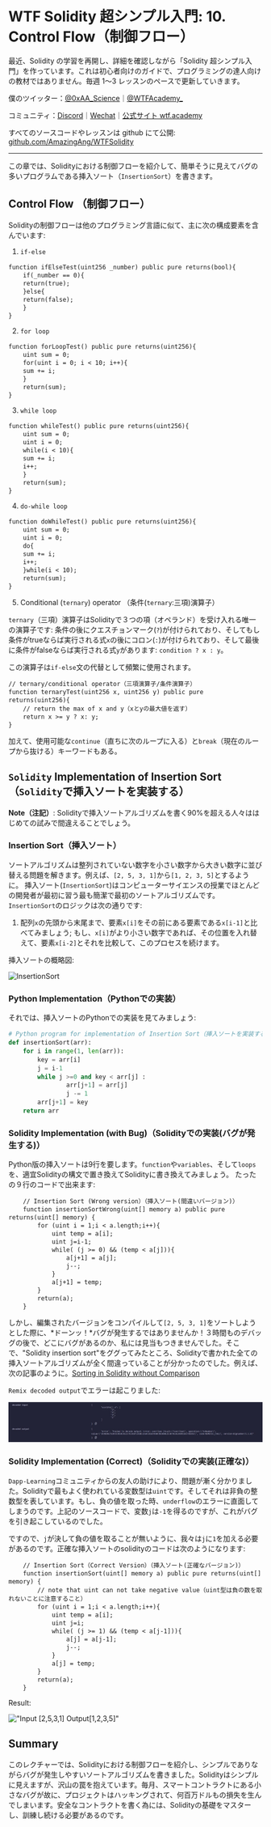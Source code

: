 # WTF Solidity 超シンプル入門: 10. Control Flow（制御フロー）

最近、Solidity の学習を再開し、詳細を確認しながら「Solidity 超シンプル入門」を作っています。これは初心者向けのガイドで、プログラミングの達人向けの教材ではありません。毎週 1〜3 レッスンのペースで更新していきます。

僕のツイッター：[@0xAA_Science](https://twitter.com/0xAA_Science)｜[@WTFAcademy\_](https://twitter.com/WTFAcademy_)

コミュニティ：[Discord](https://discord.gg/5akcruXrsk)｜[Wechat](https://docs.google.com/forms/d/e/1FAIpQLSe4KGT8Sh6sJ7hedQRuIYirOoZK_85miz3dw7vA1-YjodgJ-A/viewform?usp=sf_link)｜[公式サイト wtf.academy](https://wtf.academy)

すべてのソースコードやレッスンは github にて公開: [github.com/AmazingAng/WTFSolidity](https://github.com/AmazingAng/WTFSolidity)

-----

この章では、Solidityにおける制御フローを紹介して、簡単そうに見えてバグの多いプログラムである挿入ソート（`InsertionSort`）を書きます。

## Control Flow （制御フロー）

Solidityの制御フローは他のプログラミング言語に似て、主に次の構成要素を含んでいます:

1. `if-else`

```solidity
function ifElseTest(uint256 _number) public pure returns(bool){
    if(_number == 0){
	return(true);
    }else{
	return(false);
    }
}
```

2. `for loop`

```solidity
function forLoopTest() public pure returns(uint256){
    uint sum = 0;
    for(uint i = 0; i < 10; i++){
	sum += i;
    }
    return(sum);
}
```

3. `while loop`

```solidity
function whileTest() public pure returns(uint256){
    uint sum = 0;
    uint i = 0;
    while(i < 10){
	sum += i;
	i++;
    }
    return(sum);
}
```

4. `do-while loop`

```solidity
function doWhileTest() public pure returns(uint256){
    uint sum = 0;
    uint i = 0;
    do{
	sum += i;
	i++;
    }while(i < 10);
    return(sum);
}
```

5. Conditional (`ternary`) operator （条件(`ternary`:三項)演算子）

`ternary`（三項）演算子はSolidityで３つの項（オペランド）を受け入れる唯一の演算子です: 条件の後にクエスチョンマーク(`?`)が付けられており、そしてもし条件がtrueならば実行される式`x`の後にコロン(`:`)が付けられており、そして最後に条件がfalseならば実行される式`y`があります: `condition ? x : y`。

この演算子は`if-else`文の代替として頻繁に使用されます。

```solidity
// ternary/conditional operator（三項演算子/条件演算子）
function ternaryTest(uint256 x, uint256 y) public pure returns(uint256){
    // return the max of x and y（xとyの最大値を返す）
    return x >= y ? x: y; 
}
```

加えて、使用可能な`continue`（直ちに次のループに入る）と`break`（現在のループから抜ける）キーワードもある。

## `Solidity` Implementation of Insertion Sort（`Solidity`で挿入ソートを実装する）

**Note（注記）**: Solidityで挿入ソートアルゴリズムを書く90%を超える人々ははじめての試みで間違えることでしょう。

### Insertion Sort（挿入ソート）

ソートアルゴリズムは整列されていない数字を小さい数字から大きい数字に並び替える問題を解きます。例えば、`[2, 5, 3, 1]`から`[1, 2, 3, 5]`とするように。
挿入ソート(`InsertionSort`)はコンピューターサイエンスの授業でほとんどの開発者が最初に習う最も簡潔で最初のソートアルゴリズムです。`InsertionSort`のロジックは次の通りです:

1. 配列`x`の先頭から末尾まで、要素`x[i]`をその前にある要素である`x[i-1]`と比べてみましょう; もし、`x[i]`がより小さい数字であれば、その位置を入れ替えて、要素`x[i-2]`とそれを比較して、このプロセスを続けます。

挿入ソートの概略図:

![InsertionSort](https://i.pinimg.com/originals/92/b0/34/92b034385c440e08bc8551c97df0a2e3.gif)

### Python Implementation（Pythonでの実装）

それでは、挿入ソートのPythonでの実装を見てみましょう:

```python
# Python program for implementation of Insertion Sort（挿入ソートを実装するPythonのプログラミング）
def insertionSort(arr):
	for i in range(1, len(arr)):
		key = arr[i]
		j = i-1
		while j >=0 and key < arr[j] :
				arr[j+1] = arr[j]
				j -= 1
		arr[j+1] = key
    return arr
```

### Solidity Implementation (with Bug)（Solidityでの実装(バグが発生する)）

Python版の挿入ソートは9行を要します。`function`や`variables`、そして`loops`を、適宜Solidityの構文で置き換えてSolidityに書き換えてみましょう。
たったの９行のコードで出来ます:

``` solidity
    // Insertion Sort (Wrong version）（挿入ソート(間違いバージョン)）
    function insertionSortWrong(uint[] memory a) public pure returns(uint[] memory) {
        for (uint i = 1;i < a.length;i++){
            uint temp = a[i];
            uint j=i-1;
            while( (j >= 0) && (temp < a[j])){
                a[j+1] = a[j];
                j--;
            }
            a[j+1] = temp;
        }
        return(a);
    }
```

しかし、編集されたバージョンをコンパイルして`[2, 5, 3, 1]`をソートしようとした際に、*ドーンッ！*バグが発生するではありませんか！３時間ものデバッグの後で、どこにバグがあるのか、私には見当もつきませんでした。そこで、"Solidity insertion sort"をググってみたところ、Solidityで書かれた全ての挿入ソートアルゴリズムが全く間違っていることが分かったのでした。例えば、次の記事のように。[Sorting in Solidity without Comparison](https://medium.com/coinmonks/sorting-in-solidity-without-comparison-4eb47e04ff0d)

`Remix decoded output`でエラーは起こりました:

![10-1](./img/10-1.jpg)

### Solidity Implementation (Correct)（Solidityでの実装(正確な)）

`Dapp-Learning`コミュニティからの友人の助けにより、問題が漸く分かりました。Solidityで最もよく使われている変数型は`uint`です。そしてそれは非負の整数型を表しています。もし、負の値を取った時、`underflow`のエラーに直面してしまうのです。上記のソースコードで、変数`j`は`-1`を得るのですが、これがバグを引き起こしているのでした。

ですので、`j`が決して負の値を取ることが無いように、我々は`j`に`1`を加える必要があるのです。正確な挿入ソートのsolidityのコードは次のようになります:

```solidity
    // Insertion Sort（Correct Version）（挿入ソート(正確なバージョン)）
    function insertionSort(uint[] memory a) public pure returns(uint[] memory) {
        // note that uint can not take negative value（uint型は負の数を取れないことに注意すること）
        for (uint i = 1;i < a.length;i++){
            uint temp = a[i];
            uint j=i;
            while( (j >= 1) && (temp < a[j-1])){
                a[j] = a[j-1];
                j--;
            }
            a[j] = temp;
        }
        return(a);
    }
```

Result:

   !["Input [2,5,3,1] Output[1,2,3,5]"](https://images.mirror-media.xyz/publication-images/S-i6rwCMeXoi8eNJ0fRdB.png?height=300&width=554)

## Summary

このレクチャーでは、Solidityにおける制御フローを紹介し、シンプルでありながらバグが発生しやすいソートアルゴリズムを書きました。Solidityはシンプルに見えますが、沢山の罠を抱えています。毎月、スマートコントラクトにある小さなバグが故に、プロジェクトはハッキングされて、何百万ドルもの損失を生んでしまいます。安全なコントラクトを書く為には、Solidityの基礎をマスターし、訓練し続ける必要があるのです。

